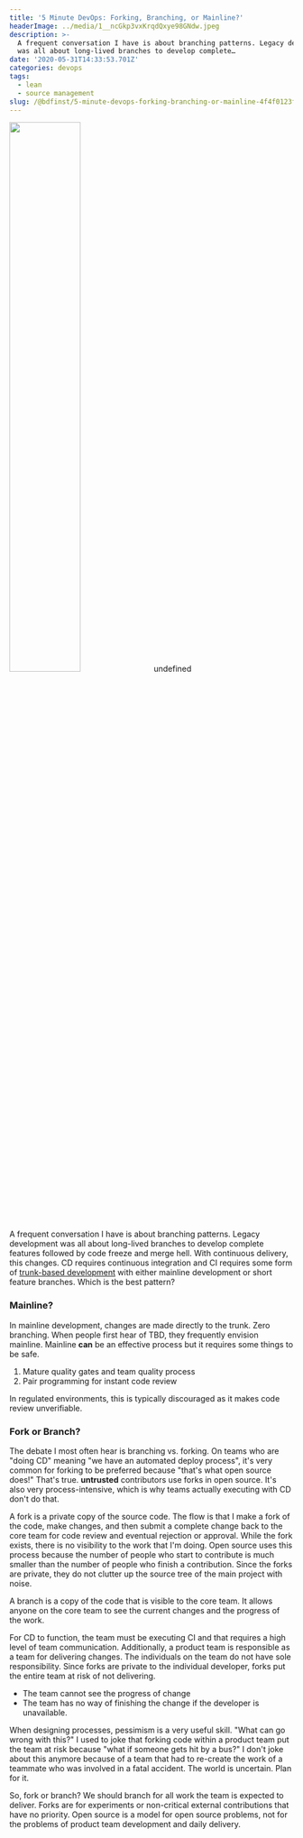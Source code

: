 ```yaml
---
title: '5 Minute DevOps: Forking, Branching, or Mainline?'
headerImage: ../media/1__ncGkp3vxKrqdQxye98GNdw.jpeg
description: >-
  A frequent conversation I have is about branching patterns. Legacy development
  was all about long-lived branches to develop complete…
date: '2020-05-31T14:33:53.701Z'
categories: devops
tags: 
  - lean
  - source management
slug: /@bdfinst/5-minute-devops-forking-branching-or-mainline-4f4f0123fad4
---
```


<img src="../media/1__ncGkp3vxKrqdQxye98GNdw.jpeg" width="50%"></img>
undefined

A frequent conversation I have is about branching patterns. Legacy development was all about long-lived branches to develop complete features followed by code freeze and merge hell. With continuous delivery, this changes. CD requires continuous integration and CI requires some form of [trunk-based development](https://trunkbaseddevelopment.com/) with either mainline development or short feature branches. Which is the best pattern?

### Mainline?

In mainline development, changes are made directly to the trunk. Zero branching. When people first hear of TBD, they frequently envision mainline. Mainline **can** be an effective process but it requires some things to be safe.

1. Mature quality gates and team quality process
2. Pair programming for instant code review

In regulated environments, this is typically discouraged as it makes code review unverifiable.

### Fork or Branch?

The debate I most often hear is branching vs. forking. On teams who are "doing CD" meaning "we have an automated deploy process", it's very common for forking to be preferred because "that's what open source does!" That's true. **untrusted** contributors use forks in open source. It's also very process-intensive, which is why teams actually executing with CD don't do that.

A fork is a private copy of the source code. The flow is that I make a fork of the code, make changes, and then submit a complete change back to the core team for code review and eventual rejection or approval. While the fork exists, there is no visibility to the work that I'm doing. Open source uses this process because the number of people who start to contribute is much smaller than the number of people who finish a contribution. Since the forks are private, they do not clutter up the source tree of the main project with noise.

A branch is a copy of the code that is visible to the core team. It allows anyone on the core team to see the current changes and the progress of the work.

For CD to function, the team must be executing CI and that requires a high level of team communication. Additionally, a product team is responsible as a team for delivering changes. The individuals on the team do not have sole responsibility. Since forks are private to the individual developer, forks put the entire team at risk of not delivering.

* The team cannot see the progress of change
* The team has no way of finishing the change if the developer is unavailable.

When designing processes, pessimism is a very useful skill. "What can go wrong with this?" I used to joke that forking code within a product team put the team at risk because "what if someone gets hit by a bus?" I don't joke about this anymore because of a team that had to re-create the work of a teammate who was involved in a fatal accident. The world is uncertain. Plan for it.

So, fork or branch? We should branch for all work the team is expected to deliver. Forks are for experiments or non-critical external contributions that have no priority. Open source is a model for open source problems, not for the problems of product team development and daily delivery.
